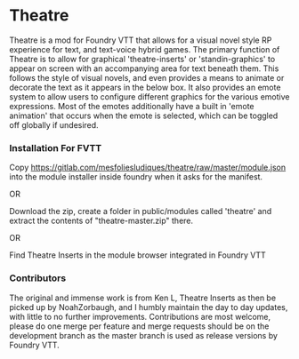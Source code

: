 # Theatre

Theatre is a mod for Foundry VTT that allows for a visual novel style RP experience for text, and text-voice hybrid games. The primary function of Theatre is to allow for graphical 'theatre-inserts' or 'standin-graphics' to appear on screen with an accompanying area for text beneath them. This follows the style of visual novels, and even provides a means to animate or decorate the text as it appears in the below box. It also provides an emote system to allow users to configure different graphics for the various emotive expressions. Most of the emotes additionally have a built in 'emote animation' that occurs when the emote is selected, which can be toggled off globally if undesired.

### Installation For FVTT

Copy https://gitlab.com/mesfoliesludiques/theatre/raw/master/module.json into the module installer inside foundry when it asks for the manifest.

OR

Download the zip, create a folder in public/modules called 'theatre' and extract the contents of "theatre-master.zip" there.

OR

Find Theatre Inserts in the module browser integrated in Foundry VTT

### Contributors
The original and immense work is from Ken L, Theatre Inserts as then be picked up by NoahZorbaugh, and I humbly maintain the day to day updates, with little to no further improvements.
Contributions are most welcome, please do one merge per feature and merge requests should be on the development branch as the master branch is used as release versions by Foundry VTT.
